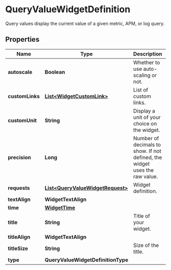 # QueryValueWidgetDefinition

Query values display the current value of a given metric, APM, or log query.

## Properties

| Name            | Type                                                                  | Description                                                                | Notes      |
| --------------- | --------------------------------------------------------------------- | -------------------------------------------------------------------------- | ---------- |
| **autoscale**   | **Boolean**                                                           | Whether to use auto-scaling or not.                                        | [optional] |
| **customLinks** | [**List&lt;WidgetCustomLink&gt;**](WidgetCustomLink.md)               | List of custom links.                                                      | [optional] |
| **customUnit**  | **String**                                                            | Display a unit of your choice on the widget.                               | [optional] |
| **precision**   | **Long**                                                              | Number of decimals to show. If not defined, the widget uses the raw value. | [optional] |
| **requests**    | [**List&lt;QueryValueWidgetRequest&gt;**](QueryValueWidgetRequest.md) | Widget definition.                                                         |
| **textAlign**   | **WidgetTextAlign**                                                   |                                                                            | [optional] |
| **time**        | [**WidgetTime**](WidgetTime.md)                                       |                                                                            | [optional] |
| **title**       | **String**                                                            | Title of your widget.                                                      | [optional] |
| **titleAlign**  | **WidgetTextAlign**                                                   |                                                                            | [optional] |
| **titleSize**   | **String**                                                            | Size of the title.                                                         | [optional] |
| **type**        | **QueryValueWidgetDefinitionType**                                    |                                                                            |
